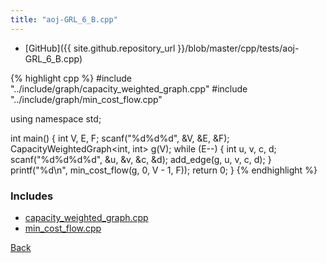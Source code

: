 ```yaml
---
title: "aoj-GRL_6_B.cpp"
---
```


- [GitHub]({{ site.github.repository_url }}/blob/master/cpp/tests/aoj-GRL_6_B.cpp)

{% highlight cpp %}
#include "../include/graph/capacity_weighted_graph.cpp"
#include "../include/graph/min_cost_flow.cpp"

using namespace std;

int main() {
  int V, E, F;
  scanf("%d%d%d", &V, &E, &F);
  CapacityWeightedGraph<int, int> g(V);
  while (E--) {
    int u, v, c, d;
    scanf("%d%d%d%d", &u, &v, &c, &d);
    add_edge(g, u, v, c, d);
  }
  printf("%d\n", min_cost_flow(g, 0, V - 1, F));
  return 0;
}
{% endhighlight %}

### Includes

- [capacity_weighted_graph.cpp](../include/graph/capacity_weighted_graph)
- [min_cost_flow.cpp](../include/graph/min_cost_flow)

[Back](..)
